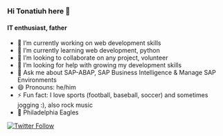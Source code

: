 ### Hi Tonatiuh here 👋

#### IT enthusiast, father

- 🔭 I’m currently working on web development skills
- 🌱 I’m currently learning web development, python
- 👯 I’m looking to collaborate on any project, volunteer
- 🤔 I’m looking for help with growing my development skills
- 💬 Ask me about SAP-ABAP, SAP Business Intelligence & Manage SAP Environments
- 😄 Pronouns: he/him
- ⚡ Fun fact: I love sports (football, baseball, soccer) and sometimes jogging :), also rock music
- :football: Philadelphia Eagles

<!-- LINKS -->

[![Twitter Follow](https://img.shields.io/twitter/follow/cshkrs?color=%231DA1F2&label=cshkrs&logo=twitter&style=for-the-badge)](https://twitter.com/cshkrs)
